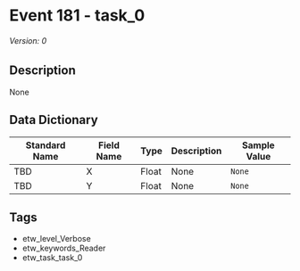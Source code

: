 # Event 181 - task_0
###### Version: 0

## Description
None

## Data Dictionary
|Standard Name|Field Name|Type|Description|Sample Value|
|---|---|---|---|---|
|TBD|X|Float|None|`None`|
|TBD|Y|Float|None|`None`|

## Tags
* etw_level_Verbose
* etw_keywords_Reader
* etw_task_task_0